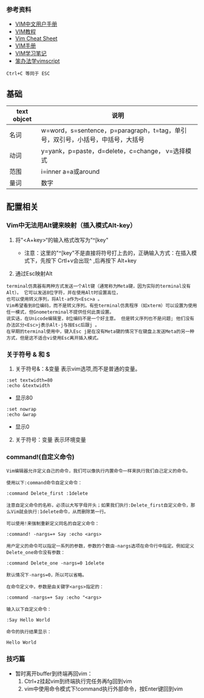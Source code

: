 ### 参考资料

- [VIM中文用户手册](https://yianwillis.github.io/vimcdoc/doc/help.html)
- [VIM教程](https://www.w3cschool.cn/vim/)
- [Vim Cheat Sheet](https://vim.rtorr.com/lang/zh_cn)
- [VIM手册](https://vim.rtorr.com/lang/zh_cn)
- [VIM学习笔记](http://yyq123.github.io/learn-vim/)
- [笨办法学vimscript](https://www.kancloud.cn/kancloud/learn-vimscript-the-hard-way/49321)

`Ctrl+C 等同于 ESC`

## 基础

| text objcet | 说明 |
| --- | --- |
| 名词 | w=word，s=sentence，p=paragraph，t=tag，单引号，双引号，小括号，中括号，大括号 |
| 动词 | y=yank，p=paste，d=delete，c=change， v=选择模式 |
| 范围 | i=inner a=a或around |
| 量词 | 数字 |


## 配置相关

### Vim中无法用Alt键来映射（插入模式Alt-key）

1. 将"<A+key>“的输入格式改写为”^[key"

    - 注意：这里的"^\[key"不是直接将符号打上去的，正确输入方式：在插入模式下，先按下 Crtl+v会出现^ ,后再按下 Alt+key

2. 通过Esc映射Alt
    
  ```
  terminal仿真器有两种方式发送一个Alt键（通常称为Meta键，因为实际的terminal没有Alt）。 它可以发送8位字符，并在使用Alt时设置高位，
  也可以使用转义序列，将Alt-a作为<Esc>a 。   
  Vim希望看到8位编码，而不是转义序列。有些terminal仿真程序（如xterm）可以设置为使用任一模式，但Gnometerminal不提供任何此类设置。 
  说实话，在Unicode编辑里，8位编码不是一个好主意。 但是转义序列也不是问题; 他们没有办法区分<Esc>j表示Alt-j与按Esc后跟j 。
  在早期的terminal使用中，键入Esc j是在没有Meta键的情况下在键盘上发送Meta的另一种方式，但是这不适合vi使用Esc离开插入模式。
  ```
  
  
### 关于符号 & 和 $ 

1. 关于符号&：&变量 表示vim选项,而不是普通的变量。

```
:set textwidth=80
:echo &textwidth
```
- 显示80

```
:set nowrap
:echo &wrap
```
- 显示0

2. 关于符号$：$变量 表示环境变量

### command!(自定义命令)

```
Vim编辑器允许定义自己的命令，我们可以像执行内置命令一样来执行我们自己定义的命令。

使用以下:command命令自定义命令：

:command Delete_first :1delete

注意自定义命令的名称，必须以大写字母开头；如果我们执行:Delete_first自定义命令，那么Vim就会执行:1delete命令，从而删除第一行。

可以使用!来强制重新定义同名的自定义命令：

:command! -nargs=+ Say :echo <args>

用户定义的命令可以指定一系列的参数，参数的个数由-nargs选项在命令行中指定。例如定义Delete_one命令没有参数：

:command Delete_one -nargs=0 1delete

默认情况下-nargs=0，所以可以省略。

在命令定义中，参数是由关键字<args>指定的：

:command -nargs=+ Say :echo "<args>

输入以下自定义命令：

:Say Hello World

命令的执行结果显示：

Hello World
```

### 技巧篇

- 暂时离开buffer到终端再回vim：
  1. Ctrl+z挂起vim到终端执行完任务再fg回到vim
  2. vim中使用命令模式下!command执行外部命令，按Enter键回到vim
